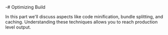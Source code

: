 -# Optimizing Build

In this part we'll discuss aspects like code minification, bundle splitting, and caching. Understanding these techniques allows you to reach production level output.
